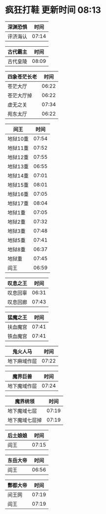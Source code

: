 # 疯狂打鞋 更新时间 08:13

| 深渊恐惧   | 时间    |
|--------|-------|
| 评济海认 | 07:14 |

| 古代霸主   | 时间    |
|--------|-------|
| 古代皇陵 | 08:09 |

| 四象苍茫长老   | 时间    |
|--------|-------|
| 苍茫大厅 | 06:22 |
| 苍茫大厅掉 | 06:22 |
| 虚无之关 | 07:34 |
| 苑东太厅 | 06:22 |

| 间王   | 时间    |
|--------|-------|
| 地狱10重 | 07:54 |
| 地狱11重 | 07:52 |
| 地狱12重 | 07:55 |
| 地狱13重 | 06:55 |
| 地狱14重 | 07:01 |
| 地狱15重 | 08:01 |
| 地狱16重 | 07:05 |
| 地狱17重 | 08:04 |
| 地狱1重 | 07:05 |
| 地狱2重 | 07:32 |
| 地狱3重 | 07:48 |
| 地狱5重 | 07:41 |
| 地狱8重 | 06:37 |
| 地狱重 | 07:45 |
| 阎王 | 06:59 |

| 叹息之王   | 时间    |
|--------|-------|
| 叹息回辜 | 06:31 |
| 叹息回廊 | 07:43 |

| 猛魔之王   | 时间    |
|--------|-------|
| 扶血魔宫 | 07:41 |
| 铁血魔宫 | 07:41 |

| 鬼火人马   | 时间    |
|--------|-------|
| 地下麻域作层 | 07:22 |

| 魔界巨兽   | 时间    |
|--------|-------|
| 地下魔域作层 | 07:24 |

| 魔界统领   | 时间    |
|--------|-------|
| 地下魔域七层 | 07:19 |
| 地下魔域七层掉 | 07:19 |

| 后土娘娘   | 时间    |
|--------|-------|
| 阎王 | 07:15 |

| 东岳大帝   | 时间    |
|--------|-------|
| 阎王 | 06:56 |

| 酆都大帝   | 时间    |
|--------|-------|
| 间王网 | 07:19 |
| 阎王 | 07:19 |